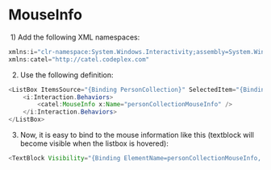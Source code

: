 # MouseInfo

 1) Add the following XML namespaces:

``` {.java data-syntaxhighlighter-params="brush: java; gutter: false; theme: Confluence" data-theme="Confluence" style="brush: java; gutter: false; theme: Confluence"}
xmlns:i="clr-namespace:System.Windows.Interactivity;assembly=System.Windows.Interactivity"
xmlns:catel="http://catel.codeplex.com"
```

2) Use the following definition:

``` {.java data-syntaxhighlighter-params="brush: java; gutter: false; theme: Confluence" data-theme="Confluence" style="brush: java; gutter: false; theme: Confluence"}
<ListBox ItemsSource="{Binding PersonCollection}" SelectedItem="{Binding SelectedPerson}">
    <i:Interaction.Behaviors>
        <catel:MouseInfo x:Name="personCollectionMouseInfo" />
    </i:Interaction.Behaviors>
</ListBox>
```

3) Now, it is easy to bind to the mouse information like this (textblock will become visible when the listbox is hovered):

``` {.java data-syntaxhighlighter-params="brush: java; gutter: false; theme: Confluence" data-theme="Confluence" style="brush: java; gutter: false; theme: Confluence"}
<TextBlock Visibility="{Binding ElementName=personCollectionMouseInfo, Path=IsMouseOver, Converter={StaticResource BooleanToCollapsingVisibilityConverter}, ConverterParameter=false}" Text="Hovering listbox" />
```
